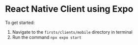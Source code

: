 # React Native Client using Expo

To get started:
1. Navigate to the `firsts/clients/mobile` directory in terminal
2. Run the command `npx expo start`
